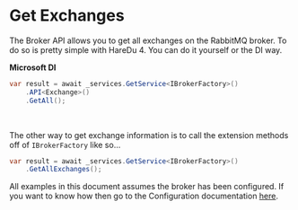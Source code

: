 # Get Exchanges

The Broker API allows you to get all exchanges on the RabbitMQ broker. To do so is pretty simple with HareDu 4. You can do it yourself or the DI way.

**Microsoft DI**

```c#
var result = await _services.GetService<IBrokerFactory>()
    .API<Exchange>()
    .GetAll();
```
<br>

The other way to get exchange information is to call the extension methods off of ```IBrokerFactory``` like so...

```c#
var result = await _services.GetService<IBrokerFactory>()
    .GetAllExchanges();
```

All examples in this document assumes the broker has been configured. If you want to know how then go to the Configuration documentation [here](https://github.com/ahives/HareDu3/blob/master/docs/configuration.md).

